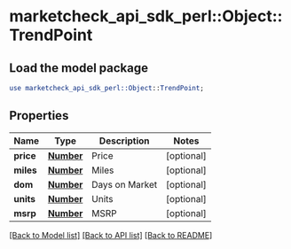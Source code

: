 # marketcheck_api_sdk_perl::Object::TrendPoint

## Load the model package
```perl
use marketcheck_api_sdk_perl::Object::TrendPoint;
```

## Properties
Name | Type | Description | Notes
------------ | ------------- | ------------- | -------------
**price** | [**Number**](Number.md) | Price | [optional] 
**miles** | [**Number**](Number.md) | Miles | [optional] 
**dom** | [**Number**](Number.md) | Days on Market | [optional] 
**units** | [**Number**](Number.md) | Units | [optional] 
**msrp** | [**Number**](Number.md) | MSRP | [optional] 

[[Back to Model list]](../README.md#documentation-for-models) [[Back to API list]](../README.md#documentation-for-api-endpoints) [[Back to README]](../README.md)


